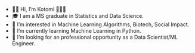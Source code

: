 - :raising_hand_woman: Hi, I’m Kotomi :bubble_tea::ramen::sushi:
- :mortar_board: I am a MS graduate in Statistics and Data Science.
- 👀 I’m interested in Machine Learning Algorithms, Biotech, Social Impact.
- 🌱 I’m currently learning Machine Learning in Python.
- 💞️ I’m looking for an professional opportunity as a Data Scientist/ML Engineer.


<!---
koto333/koto333 is a ✨ special ✨ repository because its `README.md` (this file) appears on your GitHub profile.
You can click the Preview link to take a look at your changes.
--->
